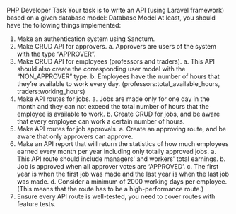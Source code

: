 PHP Developer Task
Your task is to write an API (using Laravel framework) based on a given database model:
Database Model
At least, you should have the following things implemented:
1. Make an authentication system using Sanctum.
2. Make CRUD API for approvers.
   a. Approvers are users of the system with the type “APPROVER”.
3. Make CRUD API for employees (professors and traders).
   a. This API should also create the corresponding user model with the
   “NON_APPROVER” type.
   b. Employees have the number of hours that they’re available to work every day.
   (professors:total_available_hours, traders:working_hours)
4. Make API routes for jobs.
   a. Jobs are made only for one day in the month and they can not exceed the total
   number of hours that the employee is available to work.
   b. Create CRUD for jobs, and be aware that every employee can work a certain
   number of hours.
5. Make API routes for job approvals.
   a. Create an approving route, and be aware that only approvers can approve.
6. Make an API report that will return the statistics of how much employees earned every
   month per year including only totally approved jobs.
   a. This API route should include managers' and workers' total earnings.
   b. Job is approved when all approver votes are ‘APPROVED’.
   c. The first year is when the first job was made and the last year is when the last job
   was made.
   d. Consider a minimum of 2000 working days per employee. (This means that the
   route has to be a high-performance route.)
7. Ensure every API route is well-tested, you need to cover routes with feature tests.
